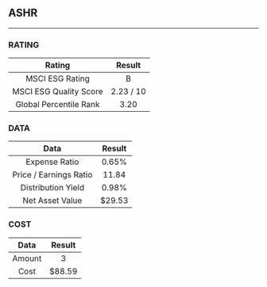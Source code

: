 ## ASHR
----
### RATING

|Rating|Result|
|:----:|:---:|
|MSCI ESG Rating|B|
|MSCI ESG Quality Score|2.23 / 10|
|Global Percentile Rank|3.20|

### DATA

|Data|Result|
|:----:|:---:|
|Expense Ratio|0.65%|
|Price / Earnings Ratio|11.84|
|Distribution Yield|0.98%|
|Net Asset Value|$29.53|

### COST

|Data|Result|
|:----:|:---:|
|Amount|3|
|Cost|$88.59|
